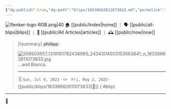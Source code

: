 ```yaml
---
{"dg-publish":true,"dg-path":"blips/18336662611073833.md","permalink":"/blips/18336662611073833/","title":"philipp on instagram @ 2023-07-09"}
---
```



<div class="transclusion internal-embed is-loaded"><div class="markdown-embed">




![flenker-logo-RGB.png|40](/img/user/attachments/flenker-logo-RGB.png)
🏠 [[public/Index\|home]]  ⋮ 🗣️ [[public/all-blips\|blips]] ⋮  📝 [[public/All Articles\|articles]]  ⋮ 🕰️ [[public/now\|now]]


</div></div>


> [!summary] **philipp**:
>
> ![358503657_1318161782438980_2434304503153063841_n_18336662611073833.jpg](/img/user/attachments/358503657_1318161782438980_2434304503153063841_n_18336662611073833.jpg)
> …and Bianca.
> - - -
>
> 🗓️ <code>Sun, Jul 9, 2023</code>  · ✏️ <code> Fri, May 2, 2025</code>  · [[public/blips/18336662611073833\|🔗]]
{ #blip}


- - -

 👾
